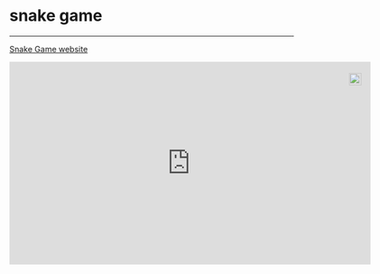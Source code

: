# snake game
---
[Snake Game website](https://snake.on.fleek.co/)
<div style="position:relative;width:fit-content;height:fit-content;">
            <a style="position:absolute;top:20px;right:1rem;opacity:0.8;" href="https://clipchamp.com/watch/Yc3rCQ1FxPD?utm_source=embed&utm_medium=embed&utm_campaign=watch">
                <img style="height:22px;" src="https://clipchamp.com/e.svg" alt="Made with Clipchamp" />
            </a>
            <iframe allowfullscreen style="border:none" src="https://clipchamp.com/watch/Yc3rCQ1FxPD/embed" width="640" height="360"></iframe>
        </div>
